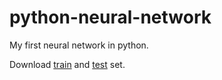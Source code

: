 # python-neural-network
My first neural network in python.



Download
[train](https://pjreddie.com/media/files/mnist_train.csv)
and
[test](https://pjreddie.com/media/files/mnist_test.csv)
set.
